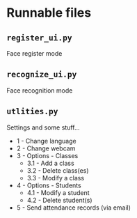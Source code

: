 # Runnable files

## `register_ui.py`
Face register mode

## `recognize_ui.py`
Face recognition mode

## `utlities.py`
Settings and some stuff...
- 1 - Change language
- 2 - Change webcam
- 3 - Options - Classes
  - 3.1 - Add a class
  - 3.2 - Delete class(es)
  - 3.3 - Modify a class
- 4 - Options - Students
  - 4.1 - Modify a student
  - 4.2 - Delete student(s)
- 5 - Send attendance records (via email)
